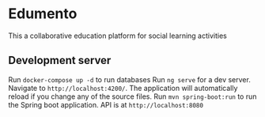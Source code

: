 # Edumento

This a collaborative education platform for social learning activities 
## Development server
Run `docker-compose up -d` to run databases
Run `ng serve` for a dev server. Navigate to `http://localhost:4200/`. The application will automatically reload if you change any of the source files.
Run `mvn spring-boot:run` to run the Spring boot application. API is at `http://localhost:8080`


